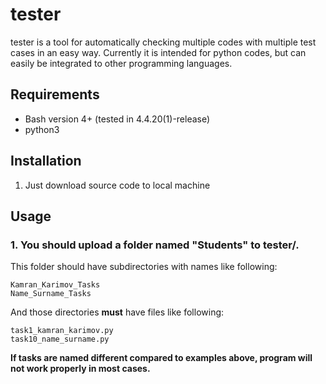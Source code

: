 # tester
tester is a tool for automatically checking multiple codes with multiple test cases in an easy way. Currently it is intended for python codes, but can easily be integrated to other programming languages.

## Requirements
- Bash version 4+ (tested in 4.4.20(1)-release)
- python3

## Installation
1. Just download source code to local machine

## Usage
### 1. You should upload a folder named "Students" to tester/.
This folder should have subdirectories with names like following:
```
Kamran_Karimov_Tasks
Name_Surname_Tasks
```
And those directories **must** have files like following:
```
task1_kamran_karimov.py
task10_name_surname.py
```
**If tasks are named different compared to examples above, program will not work properly in most cases.**

